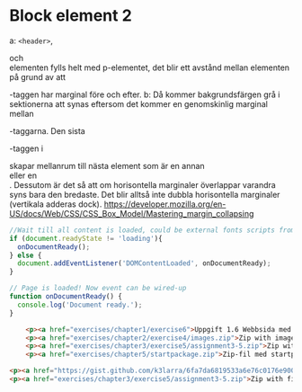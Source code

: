 # Block element 2
a:  `<header>`, <section> och <footer> elementen fylls helt med p-elementet, det blir ett avstånd mellan elementen på grund av att <p>-taggen har marginal före och efter.
b: Då kommer bakgrundsfärgen grå i sektionerna att synas eftersom det kommer en genomskinlig marginal mellan <p>-taggarna. Den sista <p>-taggen i <section> skapar mellanrum till nästa element som är en annan <section> eller en <footer>. Dessutom är det så att om horisontella marginaler överlappar varandra syns bara den bredaste. Det blir alltså inte dubbla horisontella marginaler (vertikala adderas dock).
https://developer.mozilla.org/en-US/docs/Web/CSS/CSS_Box_Model/Mastering_margin_collapsing

```javascript
//Wait till all content is loaded, could be external fonts scripts from other servers etc....
if (document.readyState != 'loading'){
  onDocumentReady();
} else {
  document.addEventListener('DOMContentLoaded', onDocumentReady);
}

// Page is loaded! Now event can be wired-up
function onDocumentReady() {
  console.log('Document ready.');
}
```
```html
    <p><a href="exercises/chapter1/exercise6">Uppgift 1.6 Webbsida med fel</a></p>
    <p><a href="exercises/chapter2/exercise4/images.zip">Zip with images for assignment 2.4</a><p>
    <p><a href="exercises/chapter3/exercise5/assignment3-5.zip">Zip with files for assignment 3.5</a><p>
    <p><a href="exercises/chapter5/startpackage.zip">Zip-fil med startpaket för kapitel 5</a><p>
```

```html
<p><a href="https://gist.github.com/k3larra/6fa7da6819533a6e76c0176e9004ece7">Eller som gist</a></p>
<p><a href="exercises/chapter3/exercise5/assignment3-5.zip">Zip with files for assignment 3.5</a><p>
```
